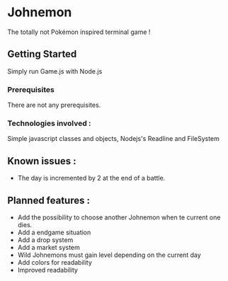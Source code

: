 # Johnemon

The totally not Pokémon inspired terminal game !

## Getting Started

Simply run Game.js with Node.js


### Prerequisites

There are not any prerequisites.

### Technologies involved :

Simple javascript classes and objects, Nodejs's Readline and FileSystem

## Known issues : 

  - The day is incremented by 2 at the end of a battle.

## Planned features :

  - Add the possibility to choose another Johnemon when te current one dies.
  - Add a endgame situation
  - Add a drop system
  - Add a market system
  - Wild Johnemons must gain level depending on the current day
  - Add colors for readability
  - Improved readability
